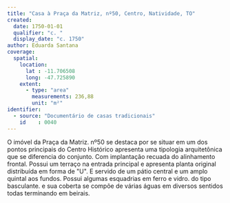 ```yaml
---
title: "Casa à Praça da Matriz, nº50, Centro, Natividade, TO"
created:
  date: 1750-01-01
  qualifier: "c. "
  display_date: "c. 1750"
author: Eduarda Santana
coverage:
  spatial:
    location:
      lat : -11.706508
      long: -47.725890
    extent:
      - type: "area"
        measurements: 236,88
        unit: "m²"
identifier:
  - source: "Documentário de casas tradicionais"
    id    : 0040
---
```


O imóvel da Praça da Matriz. nº50 se destaca por se situar em um dos pontos principais do Centro Histórico apresenta uma tipologia arquitetônica que se diferencia do conjunto. Com implantação recuada do alinhamento frontal. Possui um terraço na entrada principal e apresenta planta original distribuída em forma de "U". E servido de um pátio central e um amplo quintal aos fundos. Possui algumas esquadrias em ferro e vidro. do tipo basculante. e sua coberta se compõe de várias águas em diversos sentidos todas terminando em beirais.
